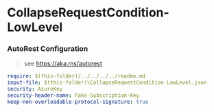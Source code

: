 # CollapseRequestCondition-LowLevel

### AutoRest Configuration

> see https://aka.ms/autorest

```yaml
require: $(this-folder)/../../../../readme.md
input-file: $(this-folder)\CollapseRequestCondition-LowLevel.json
security: AzureKey
security-header-name: Fake-Subscription-Key
keep-non-overloadable-protocol-signature: true
```
